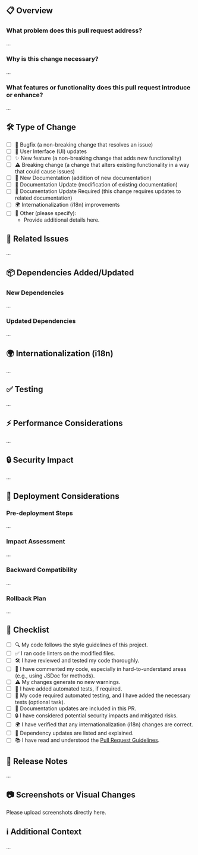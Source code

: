 <!--
⚠️ Important: Review Before Submitting Your Pull Request

Before submitting your pull request, please ensure that you have thoroughly
reviewed our contribution guidelines. We do not accept all types of pull requests,
so make sure to follow the rules outlined in the Pull Request Guidelines.

https://github.com/homelab-alpha/adguard-home/blob/main/CONTRIBUTING.md#pull-requests

How to Respond to Questions in This Pull Request

1. Carefully read each question in the pull request template.
2. Provide your answers directly beneath the corresponding section.
3. Replace the placeholder "..." with your response and remove the ellipsis.
4. Do not remove the HTML comment tags, as this will break the Pull Request template.

By following this structure helps us maintain clear and organized pull requests,
making the review process more efficient.

Thank you for contributing! 🙏
-->

#

## 📋 Overview

<!--
REQUIRED: Provide a concise summary of the purpose and scope of this pull request.

- What problem does this pull request address?:
  Describe the problem this PR solves.

- Why is this change necessary?:
  Explain the motivation and importance of this change.

- What features or functionality does this pull request introduce or enhance?:
  Outline the new or improved functionality introduced.

Provide your answer below:
-->

### What problem does this pull request address?

...

### Why is this change necessary?

...

### What features or functionality does this pull request introduce or enhance?

...

## 🛠️ Type of Change

<!--
REQUIRED: Select all options that apply by marking them with an "[x]".
-->

- [ ] 🐛 Bugfix (a non-breaking change that resolves an issue)
- [ ] 🎨 User Interface (UI) updates
- [ ] ✨ New feature (a non-breaking change that adds new functionality)
- [ ] ⚠️ Breaking change (a change that alters existing functionality in a way that could cause issues)
- [ ] 📄 New Documentation (addition of new documentation)
- [ ] 📄 Documentation Update (modification of existing documentation)
- [ ] 📄 Documentation Update Required (this change requires updates to related documentation)
- [ ] 🌍 Internationalization (i18n) improvements
- [ ] 🔧 Other (please specify):
  - Provide additional details here.

## 🔗 Related Issues

<!--
OPTIONAL: Reference related GitHub issues or tasks this PR addresses.
NOTE: Remove this section if not applicable.

Use proper issue links or numbers, and only include issues directly related to
this PR. Remove any irrelevant references.

Examples:

- Relates to #issue-number
- Resolves #issue-number
- Fixes #issue-number

Provide your answer below:
-->

...

## 📦 Dependencies Added/Updated

<!--
OPTIONAL: Describe any new or updated dependencies.
NOTE: Remove this section if not applicable.

- New Dependencies: List new dependencies and their purposes.
- Updated Dependencies: Summarize any updates to existing dependencies and why
  they were made.

Provide your answer below:
-->

### New Dependencies

...

### Updated Dependencies

...

## 🌍 Internationalization (i18n)

<!--
OPTIONAL: Describe any internationalization (i18n) changes made.
NOTE:     Remove this section if not applicable.

- New languages added or removed.
- Updates to existing translations.
- Steps for verifying translations.

Provide your answer below:
-->

...

## ✅ Testing

<!--
OPTIONAL: Describe your testing approach and steps taken.
NOTE: Remove this section if not applicable.

- New Tests: Outline any unit, integration, or end-to-end tests added.
- Modified Tests: Explain changes to existing test cases.
- Manual Testing: Detail steps for manually verifying the functionality.
- Test Coverage: Ensure relevant code is sufficiently tested.

Provide your answer below:
-->

...

## ⚡ Performance Considerations

<!--
OPTIONAL: Mention any relevant performance considerations.
NOTE: Remove this section if not applicable.

- Have you analyzed the performance impact? If so, explain your findings.
- Provide benchmarks or profiling results if applicable.

Provide your answer below:
-->

...

## 🔒 Security Impact

<!--
OPTIONAL: Outline any potential security impact and mitigation.
NOTE: Remove this section if not applicable.

Does this change introduce or address any security risks? If yes, describe the
risks and your mitigation approach.

Provide your answer below:
-->

...

## 🚀 Deployment Considerations

<!--
OPTIONAL: Describe deployment-related details.
NOTE: Remove this section if not applicable.

- Pre-deployment Steps: List any necessary tasks to perform before deployment.
- Impact Assessment: Assess the impact of the change on the system.
- Backward Compatibility: Specify if the change affects backward compatibility
  and how to mitigate it.
- Rollback Plan: Provide a clear rollback plan if necessary.

Provide your answer below:
-->

### Pre-deployment Steps

...

### Impact Assessment

...

### Backward Compatibility

...

### Rollback Plan

...

## 📄 Checklist

<!--
REQUIRED: Select all options that apply by marking them with an "[x]".
-->

- [ ] 🔍 My code follows the style guidelines of this project.
- [ ] ✅ I ran code linters on the modified files.
- [ ] 🛠️ I have reviewed and tested my code thoroughly.
- [ ] 📝 I have commented my code, especially in hard-to-understand areas (e.g., using JSDoc for methods).
- [ ] ⚠️ My changes generate no new warnings.
- [ ] 🧪 I have added automated tests, if required.
- [ ] 🤖 My code required automated testing, and I have added the necessary tests (optional task).
- [ ] 📄 Documentation updates are included in this PR.
- [ ] 🔒 I have considered potential security impacts and mitigated risks.
- [ ] 🌍 I have verified that any internationalization (i18n) changes are correct.
- [ ] 🧰 Dependency updates are listed and explained.
- [ ] 📚 I have read and understood the [Pull Request Guidelines](https://github.com/homelab-alpha/adguard-home/blob/main/CONTRIBUTING.md#pull-requests).

## 📰 Release Notes

<!--
REQUIRED: Provide a summary of the most important change for the changelog.

Example:

- Fixed a bug causing X to fail under Y conditions.

Provide your answer below:
-->

...

## 📷 Screenshots or Visual Changes

<!--
OPTIONAL: Provide screenshots for visual changes.
NOTE: Remove this section if not applicable.

Please upload the image directly here by pasting it or dragging and dropping.
Avoid using external image services as the image will be uploaded automatically.

If this pull request introduces visual changes, please provide the following details.

- UI Modifications: Highlight any changes made to the user interface.
- Before & After: Include screenshots or comparisons.

Example:

| Changes  | Before                | After                |
| -------- | --------------------- | -------------------- |
| Change 1 | ![Before](image-link) | ![After](image-link) |
| Change 2 | ![Before](image-link) | ![After](image-link) |
-->

Please upload screenshots directly here.

## ℹ️ Additional Context

<!--
OPTIONAL: Add any other notes or references useful for reviewers.
NOTE: Remove this section if not applicable.

- Design decisions or trade-offs made during development.
- Alternative solutions considered but not implemented.
- Relevant links, such as specifications, discussions, or resources.
- Dependencies or related pull requests that must be addressed before merging.

Provide your answer below:
-->

...
